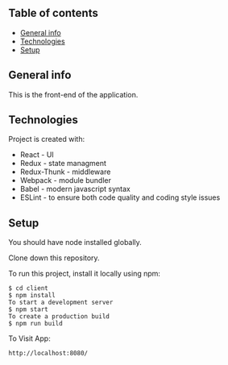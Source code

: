 ## Table of contents
* [General info](#general-info)
* [Technologies](#technologies)
* [Setup](#setup)

## General info
This is the front-end of the application.
	
## Technologies
Project is created with:
* React - UI
* Redux - state managment
* Redux-Thunk - middleware
* Webpack - module bundler
* Babel - modern javascript syntax
* ESLint - to ensure both code quality and coding style issues
	
## Setup
You should have node installed globally.

Clone down this repository.

To run this project, install it locally using npm:

```
$ cd client
$ npm install
To start a development server
$ npm start
To create a production build
$ npm run build
```

To Visit App:

`http://localhost:8080/`
